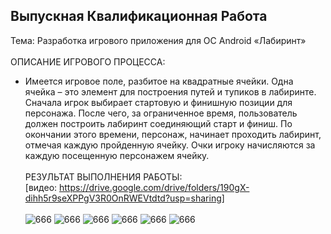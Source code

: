 ## Выпускная Квалификационная Работа
Тема: Разработка игрового приложения для ОС Android «Лабиринт»
<br><br>
ОПИСАНИЕ ИГРОВОГО ПРОЦЕССА:
<br>
- Имеется игровое поле, разбитое на квадратные ячейки. Одна ячейка – это элемент для построения путей и тупиков в лабиринте. Сначала игрок выбирает стартовую и финишную позиции для персонажа. После чего, за ограниченное время, пользователь должен построить лабиринт соединяющий старт и финиш. По окончании этого времени, персонаж, начинает проходить лабиринт, отмечая каждую пройденную ячейку. Очки игроку начисляются за каждую посещенную персонажем ячейку.
<br><br>РЕЗУЛЬТАТ ВЫПОЛНЕНИЯ РАБОТЫ:<br>
[видео: https://drive.google.com/drive/folders/190gX-dihh5r9seXPPgV3R0OnRWEVtdtd?usp=sharing]
<br><br>
![666](https://github.com/pirocsilin/final_work/assets/97364957/3ede092e-25ae-4a34-91b5-5bf9a1368e09)
![666](https://github.com/pirocsilin/final_work/assets/97364957/165217d6-038c-420c-8ff3-befb73cd8e74)
![666](https://github.com/pirocsilin/final_work/assets/97364957/24c47ec7-b7b1-4c63-a9cf-217c748d3efe)
![666](https://github.com/pirocsilin/final_work/assets/97364957/36afdaa7-12be-4432-82a0-f1539f63ffc1)
![666](https://github.com/pirocsilin/final_work/assets/97364957/604f588d-01f3-450c-a93b-fc5975ea02ad)
![666](https://github.com/pirocsilin/final_work/assets/97364957/0b0f1911-aa88-43ca-8e37-fd17fff3ad16)
